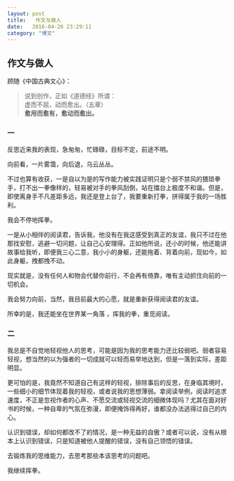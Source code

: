 ```yaml
---
layout: post
title:   作文与做人
date:   2016-04-26 23:29:11
category: "博文"
---
```

## 作文与做人

顾随《中国古典文心》：

>说到创作，正如《道德经》所谓：  
>虚而不屈，动而愈出。（五章）  
>**愈用而愈有，愈动而愈出。**  


### 一

反思近来我的表现，急匆匆，忙碌碌，目标不定，前途不明。

向前看，一片雾霭，向后退，乌云丛丛。

不过也算有收获，一是自以为是的写作能力被实践证明只是个弱不禁风的猥琐拳手，打不出一拳像样的，轻易被对手的拳风刮倒，站在擂台上极度不和谐。但是，即使离身手不凡差距多远，我还是登上台了，我要重新打拳，拼得属于我的一场胜利。

我会不停地挥拳。

一是从小相伴的阅读君，告诉我，他没有在我这感受到真正的友谊，我只不过在他那找安慰，逃避一切问题，让自己心安理得。正如他所说，还小的时候，他还能讲故事给我听，即便我三心二意，我小小的身躯，还能拖着、背着向前，现如今，如此身躯，拽都拽不动。

现实就是，没有任何人和物会代替你前行，不会再有倚靠，唯有主动抓住向前的一切机会。

我会努力向前，当然，我目前最大的心愿，就是重新获得阅读君的友谊。

所幸的是，我还能坐在世界某一角落 ，挥我的拳，重觅阅读。

### 二

我总是不自觉地轻视他人的思考，可能是因为我的思考能力还比较弱吧。弱者容易轻视，想当然的以为强者的一切成就可以轻而易举地达到，但是一落到实际，差距明显。

更可怕的是，我竟然不知道自己有这样的轻视，排除事后的反思，在身临其境时，一些细小的细节体现着我的轻视，或者说我的思想薄弱。拿阅读举例，阅读时追求速度，不正是忽视作者的心声、不愿交流或轻视交流的细微体现吗？尤其在面对好书的时候，一种自卑的气氛在弥漫，即便掩饰得再好，谁都没办法逃得过自己的内心。

认识到错误，却如何都改不了的情况，是一种无益的自傲？或者可以说，没有从根本上认识到错误，只是知道被他人提醒的错误，没有自己领悟的错误。

去锻炼我的思维能力，去思考那些本该思考的问题吧。

我继续挥拳。

